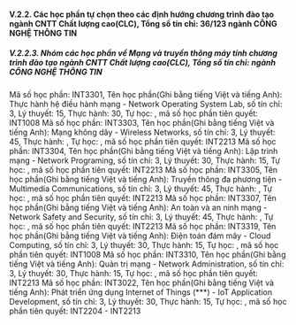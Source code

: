 #### V.2.2. Các học phần tự chọn theo các định hướng chương trình đào tạo ngành CNTT Chất lượng cao(CLC), Tổng số tín chỉ: 36/123 ngành CÔNG NGHỆ THÔNG TIN
##### V.2.2.3. Nhóm các học phần về Mạng và truyền thông máy tính chương trình đào tạo ngành CNTT Chất lượng cao(CLC), Tổng số tín chỉ: ngành CÔNG NGHỆ THÔNG TIN
Mã số học phần: INT3301, Tên học phần(Ghi bằng tiếng Việt và tiếng Anh): Thực hành hệ điều hành mạng - Network Operating System Lab, số tín chỉ: 3, Lý thuyết: 15, Thực hành: 30, Tự học: , mã số học phần tiên quyết: INT1008
Mã số học phần: INT3303, Tên học phần(Ghi bằng tiếng Việt và tiếng Anh): Mạng không dây - Wireless Networks, số tín chỉ: 3, Lý thuyết: 45, Thực hành: , Tự học: , mã số học phần tiên quyết: INT2213
Mã số học phần: INT3304, Tên học phần(Ghi bằng tiếng Việt và tiếng Anh): Lập trình mạng - Network Programing, số tín chỉ: 3, Lý thuyết: 30, Thực hành: 15, Tự học: , mã số học phần tiên quyết: INT2213
Mã số học phần: INT3305, Tên học phần(Ghi bằng tiếng Việt và tiếng Anh): Truyền thông đa phương tiện - Multimedia Communications, số tín chỉ: 3, Lý thuyết: 45, Thực hành: , Tự học: , mã số học phần tiên quyết: INT2213
Mã số học phần: INT3307, Tên học phần(Ghi bằng tiếng Việt và tiếng Anh): An toàn và an ninh mạng - Network Safety and Security, số tín chỉ: 3, Lý thuyết: 45, Thực hành: , Tự học: , mã số học phần tiên quyết: INT2213
Mã số học phần: INT3319, Tên học phần(Ghi bằng tiếng Việt và tiếng Anh): Điện toán đám mây - Cloud Computing, số tín chỉ: 3, Lý thuyết: 30, Thực hành: 15, Tự học: , mã số học phần tiên quyết: INT1008
Mã số học phần: INT3310, Tên học phần(Ghi bằng tiếng Việt và tiếng Anh): Quản trị mạng - Network Administration, số tín chỉ: 3, Lý thuyết: 30, Thực hành: 15, Tự học: , mã số học phần tiên quyết: INT2213
Mã số học phần: INT3022, Tên học phần(Ghi bằng tiếng Việt và tiếng Anh): Phát triển ứng dụng Internet of Things (***) - IoT Application Development, số tín chỉ: 3, Lý thuyết: 30, Thực hành: 15, Tự học: , mã số học phần tiên quyết: INT2204 - INT2213
